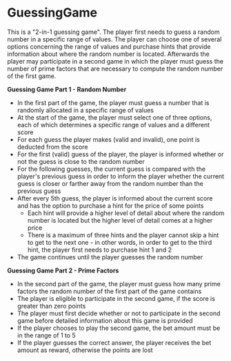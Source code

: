 # GuessingGame
This is a "2-in-1 guessing game". The player first needs to guess a random number in a specific range of values. The player can choose one of several options concerning the range of values and purchase hints that provide information about where the random number is located. Afterwards the player may participate in a second game in which the player must guess the number of prime factors that are necessary to compute the random number of the first game. 

**Guessing Game Part 1 - Random Number**
* In the first part of the game, the player must guess a number that is randomly allocated in a specific range of values
* At the start of the game, the player must select one of three options, each of which determines a specific range of values and a different score
* For each guess the player makes (valid and invalid), one point is deducted from the score
* For the first (valid) guess of the player, the player is informed whether or not the guess is close to the random number
* For the following guesses, the current guess is compared with the player's previous guess in order to inform the player whether the current guess is closer or farther away from the random number than the previous guess
* After every 5th guess, the player is informed about the current score and has the option to purchase a hint for the price of some points
  * Each hint will provide a higher level of detail about where the random number is located but the higher level of detail comes at a higher price
  * There is a maximum of three hints and the player cannot skip a hint to get to the next one - in other words, in order to get to the third hint, the player first needs to purchase hint 1 and 2
* The game continues until the player guesses the random number

**Guessing Game Part 2 - Prime Factors**
* In the second part of the game, the player must guess how many prime factors the random number of the first part of the game contains 
* The player is eligible to participate in the second game, if the score is greater than zero points
* The player must first decide whether or not to participate in the second game before detailed information about this game is provided
* If the player chooses to play the second game, the bet amount must be in the range of 1 to 5
* If the player guesses the correct answer, the player receives the bet amount as reward, otherwise the points are lost
